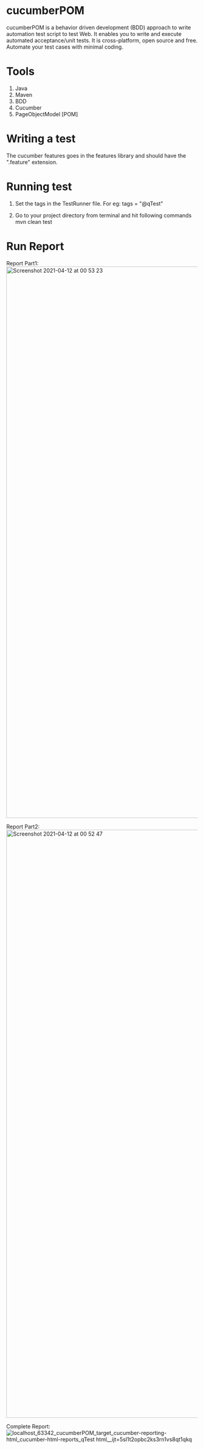 # cucumberPOM

cucumberPOM is a behavior driven development (BDD) approach to write automation test script to test Web. It enables you to write and execute automated acceptance/unit tests. It is cross-platform, open source and free. Automate your test cases with minimal coding.

# Tools

1) Java
2) Maven
3) BDD
4) Cucumber
5) PageObjectModel [POM]

# Writing a test

The cucumber features goes in the features library and should have the ".feature" extension.

# Running test


1) Set the tags in the TestRunner file.
For eg: tags = "@qTest"

2) Go to your project directory from terminal and hit following commands
mvn clean test

# Run Report

Report Part1:
<img width="1450" alt="Screenshot 2021-04-12 at 00 53 23" src="https://user-images.githubusercontent.com/78545575/114325836-fe755980-9b29-11eb-9690-e6b0991df466.png">

Report Part2:
<img width="1546" alt="Screenshot 2021-04-12 at 00 52 47" src="https://user-images.githubusercontent.com/78545575/114325831-fa493c00-9b29-11eb-8bff-71f77e65e3ba.png">

Complete Report:
![localhost_63342_cucumberPOM_target_cucumber-reporting-html_cucumber-html-reports_qTest html__ijt=5sl1t2opbc2ks3rn1vs8qt1qkq](https://user-images.githubusercontent.com/78545575/114325910-514f1100-9b2a-11eb-86fb-8ad3f6901031.png)
